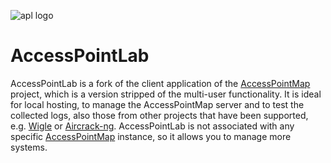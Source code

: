 ![apl logo](https://user-images.githubusercontent.com/46250989/146814923-b11b9e32-7f5e-4699-8c0a-56c445771ffb.png)
#  AccessPointLab

AccessPointLab is a fork of the client application of the [AccessPointMap](https://github.com/Krzysztofz01/AccessPointMap) project, which is a version stripped of the multi-user functionality. It is ideal for local hosting, to manage the AccessPointMap server and to test the collected logs, also those from other projects that have been supported, e.g. [Wigle](https://github.com/wiglenet/wigle-wifi-wardriving) or [Aircrack-ng](https://github.com/aircrack-ng/aircrack-ng). AccessPointLab is not associated with any specific [AccessPointMap](https://github.com/Krzysztofz01/AccessPointMap) instance, so it allows you to manage more systems.